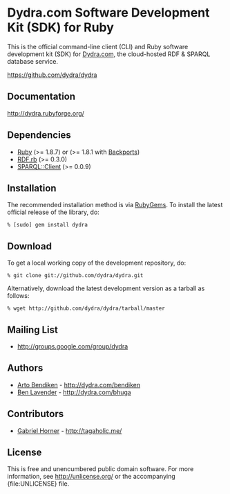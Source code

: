 Dydra.com Software Development Kit (SDK) for Ruby
=================================================

This is the official command-line client (CLI) and Ruby software development
kit (SDK) for [Dydra.com](http://dydra.com/), the cloud-hosted RDF & SPARQL
database service.

<https://github.com/dydra/dydra>

Documentation
-------------

<http://dydra.rubyforge.org/>

Dependencies
------------

* [Ruby](http://ruby-lang.org/) (>= 1.8.7) or (>= 1.8.1 with [Backports][])
* [RDF.rb](http://rubygems.org/gems/rdf) (>= 0.3.0)
* [SPARQL::Client](http://rubygems.org/gems/sparql-client) (>= 0.0.9)

Installation
------------

The recommended installation method is via [RubyGems](http://rubygems.org/).
To install the latest official release of the library, do:

    % [sudo] gem install dydra

Download
--------

To get a local working copy of the development repository, do:

    % git clone git://github.com/dydra/dydra.git

Alternatively, download the latest development version as a tarball as
follows:

    % wget http://github.com/dydra/dydra/tarball/master

Mailing List
------------

* <http://groups.google.com/group/dydra>

Authors
-------

* [Arto Bendiken](http://github.com/bendiken) - <http://dydra.com/bendiken>
* [Ben Lavender](http://github.com/bhuga) - <http://dydra.com/bhuga>

Contributors
------------

* [Gabriel Horner](http://github.com/cldwalker) - <http://tagaholic.me/>

License
-------

This is free and unencumbered public domain software. For more information,
see <http://unlicense.org/> or the accompanying {file:UNLICENSE} file.

[Ruby]:       http://ruby-lang.org/
[RDF]:        http://www.w3.org/RDF/
[RDF.rb]:     http://rdf.rubyforge.org/
[YARD]:       http://yardoc.org/
[YARD-GS]:    http://rubydoc.info/docs/yard/file/docs/GettingStarted.md
[PDD]:        http://unlicense.org/#unlicensing-contributions
[Backports]:  http://rubygems.org/gems/backports
